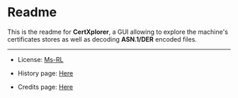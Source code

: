 Readme
======

This is the readme for **CertXplorer**, a GUI allowing to explore the machine's certificates stores as well as decoding **ASN.1/DER** encoded files.

-----------------------------------------------------------------------------------------
* License: [Ms-RL][msrl]
* History page: [Here][history]
* Credits page: [Here][credits]

  [msrl]: License.md "MS-RL License"
  [history]: History.md "History"
  [credits]: Credits.md "Credits"